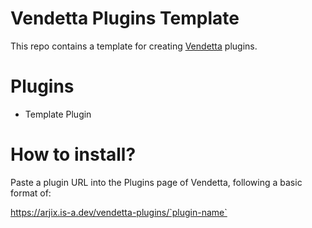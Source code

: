 # Vendetta Plugins Template
This repo contains a template for creating [Vendetta](https://github.com/vendetta-mod/Vendetta) plugins.

# Plugins

<!-- PLUGINS-START -->
- Template Plugin
<!-- PLUGINS-END -->

# How to install?
Paste a plugin URL into the Plugins page of Vendetta, following a basic format of:

https://arjix.is-a.dev/vendetta-plugins/`plugin-name`